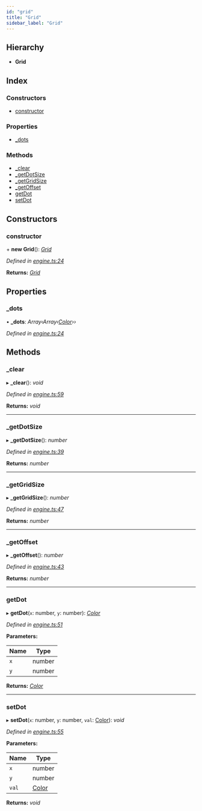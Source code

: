 ```yaml
---
id: "grid"
title: "Grid"
sidebar_label: "Grid"
---
```


## Hierarchy

* **Grid**

## Index

### Constructors

* [constructor](#constructor)

### Properties

* [_dots](#_dots)

### Methods

* [_clear](#_clear)
* [_getDotSize](#_getdotsize)
* [_getGridSize](#_getgridsize)
* [_getOffset](#_getoffset)
* [getDot](#getdot)
* [setDot](#setdot)

## Constructors

###  constructor

\+ **new Grid**(): *[Grid](grid)*

*Defined in [engine.ts:24](https://github.com/jamesroutley/24a2/blob/b4de20c/src/engine.ts#L24)*

**Returns:** *[Grid](grid)*

## Properties

###  _dots

• **_dots**: *Array‹Array‹[Color](../enums/color)››*

*Defined in [engine.ts:24](https://github.com/jamesroutley/24a2/blob/b4de20c/src/engine.ts#L24)*

## Methods

###  _clear

▸ **_clear**(): *void*

*Defined in [engine.ts:59](https://github.com/jamesroutley/24a2/blob/b4de20c/src/engine.ts#L59)*

**Returns:** *void*

___

###  _getDotSize

▸ **_getDotSize**(): *number*

*Defined in [engine.ts:39](https://github.com/jamesroutley/24a2/blob/b4de20c/src/engine.ts#L39)*

**Returns:** *number*

___

###  _getGridSize

▸ **_getGridSize**(): *number*

*Defined in [engine.ts:47](https://github.com/jamesroutley/24a2/blob/b4de20c/src/engine.ts#L47)*

**Returns:** *number*

___

###  _getOffset

▸ **_getOffset**(): *number*

*Defined in [engine.ts:43](https://github.com/jamesroutley/24a2/blob/b4de20c/src/engine.ts#L43)*

**Returns:** *number*

___

###  getDot

▸ **getDot**(`x`: number, `y`: number): *[Color](../enums/color)*

*Defined in [engine.ts:51](https://github.com/jamesroutley/24a2/blob/b4de20c/src/engine.ts#L51)*

**Parameters:**

Name | Type |
------ | ------ |
`x` | number |
`y` | number |

**Returns:** *[Color](../enums/color)*

___

###  setDot

▸ **setDot**(`x`: number, `y`: number, `val`: [Color](../enums/color)): *void*

*Defined in [engine.ts:55](https://github.com/jamesroutley/24a2/blob/b4de20c/src/engine.ts#L55)*

**Parameters:**

Name | Type |
------ | ------ |
`x` | number |
`y` | number |
`val` | [Color](../enums/color) |

**Returns:** *void*
